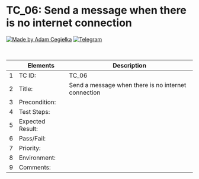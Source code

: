 # TC_06: Send a message when there is no internet connection

[![Made by Adam Cegiełka](https://img.shields.io/badge/made%20by%20-Adam%20Cegielka-blue.svg?style=flat-square)](https://adamcegielka.pl)
[![Telegram](https://img.shields.io/badge/Testing%20App-Telegram-24A1DE.svg?logo=telegram)](https://web.telegram.org)

<br>

|  | Elements | Description |
| --- | --- | --- |
| 1 | TC ID: | TC_06 |
| 2 | Title: | Send a message when there is no internet connection |
| 3 | Precondition: |  |
| 4 | Test Steps: |  |
| 5 | Expected Result: |  |
| 6 | Pass/Fail: |  |
| 7 | Priority: |  |
| 8 | Environment: |  |
| 9 | Comments: |  |
